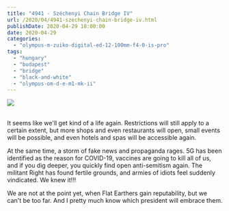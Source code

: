```yaml
---
title: "4941 - Széchenyi Chain Bridge IV"
url: /2020/04/4941-szechenyi-chain-bridge-iv.html
publishDate: 2020-04-29 18:00:00
date: 2020-04-29
categories: 
  - "olympus-m-zuiko-digital-ed-12-100mm-f4-0-is-pro"
tags: 
  - "hungary"
  - "budapest"
  - "bridge"
  - "black-and-white"
  - "olympus-om-d-e-m1-mk-ii"
---
```

<div class="container">
<div class="center"><a target="_blank" href="https://d25zfm9zpd7gm5.cloudfront.net/1200x1200/2018/20180520_182704_lr.jpg"><img class="webfeedsFeaturedVisual" src="https://d25zfm9zpd7gm5.cloudfront.net/0600x0600/2018/20180520_182704_lr.jpg" /></a></div>
</div>
<br />

It seems like we'll get kind of a life again. Restrictions will
still apply to a certain extent, but more shops and even restaurants
will open, small events will be possible, and even hotels and spas
will be accessible again.

At the same time, a storm of fake news and propaganda rages. 5G has
been identified as the reason for COVID-19, vaccines are going to
kill all of us, and if you dig deeper, you quickly find open
anti-semitism again. The militant Right has found fertile grounds,
and armies of idiots feel suddenly vindicated. We knew it!!!

We are not at the point yet, when Flat Earthers gain reputability,
but we can't be too far. And I pretty much know which president will
embrace them.